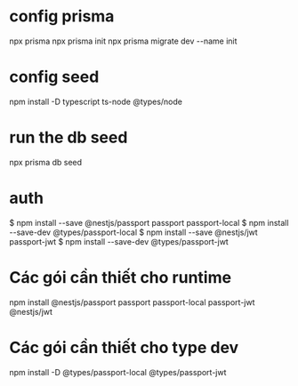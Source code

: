 # config prisma

npx prisma
npx prisma init
npx prisma migrate dev --name init

# config seed

npm install -D typescript ts-node @types/node

# run the db seed

npx prisma db seed

# auth
$ npm install --save @nestjs/passport passport passport-local
$ npm install --save-dev @types/passport-local
$ npm install --save @nestjs/jwt passport-jwt
$ npm install --save-dev @types/passport-jwt

# Các gói cần thiết cho runtime
npm install @nestjs/passport passport passport-local passport-jwt @nestjs/jwt

# Các gói cần thiết cho type dev
npm install -D @types/passport-local @types/passport-jwt

